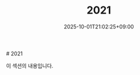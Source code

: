 ﻿---
title: "2021"
date: 2025-10-01T21:02:25+09:00
lastmod: 2025-10-01T21:26:47+09:00
type: docs
sidebar:
  open: true
weight: 1
---
<div style="display:none">
  <meta property="article:published_time" content="2025-10-01T12:02:25Z" />
  <meta property="article:modified_time" content="2025-10-01T12:26:47Z" />
</div>
# 2021

이 섹션의 내용입니다.
